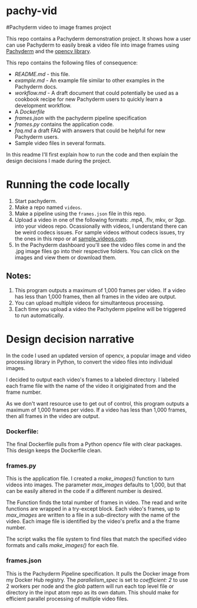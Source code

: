 # pachy-vid
#Pachyderm video to image frames project

This repo contains a Pachyderm demonstration project. It shows how a user can use Pachyderm to easily break a video file into image frames using [Pachyderm](http://pachyderm.io/) and the [opencv library](https://docs.opencv.org/3.4/dd/d43/tutorial_py_video_display.html). 

This repo contains the following files of consequence:
- *README.md* - this file.
- *example.md* - An example file similar to other examples in the Pachyderm docs.
- *workflow.md* -  A draft document that could potentially be used as a cookbook recipe for new Pachyderm users to quickly learn a development workflow. 
- A *Dockerfile* 
- *frames.json* with the pachyderm pipeline specification 
- *frames.py* contains the application code.
- *faq.md* a draft FAQ with answers that could be helpful for new Pachyderm users. 
- Sample video files in several formats.

In this readme I'll first explain how to run the code and then explain the design decisions I made during the project. 

# Running the code locally

1. Start pachyderm.
2. Make a repo named `videos`.
3. Make a pipeline using the `frames.json` file in this repo.
4. Upload a video  in one of the following formats: .mp4, .flv, mkv, or 3gp. into your videos repo. Ocassionally with videos, I understand there can be weird codecs issues. For sample videos without codecs issues, try the ones in this repo or at [sample_videos.com](https://sample-videos.com/index.php#sample-mp4-video).
5. In the Pachyderm dashboard you'll see the video files come in and the .jpg image files go into their respective folders. You can click on the images and view them or download them.

## Notes: 
1. This program outputs a maximum of 1,000 frames per video. If a video has less than 1,000 frames, then all frames in the video are output. 
2. You can upload multiple videos for simultanteous processing.
3. Each time you upload a video the Pachyderm pipeline will be triggered to run automatically.

# Design decision narrative

In the code I used an updated version of opencv, a popular image and video processing library in Python, to convert the video files into individual images.

I decided to output each video's frames to a labeled directory. I labeled each frame file with the name of the video it origiginated from and the frame number.

As we don't want resource use to get out of control, this program outputs a maximum of 1,000 frames per video. If a video has less than 1,000 frames, then all frames in the video are output. 

### Dockerfile:
The final Dockerfile pulls from a Python opencv file with clear packages. This design keeps the Dockerfile clean.

### frames.py
This is the application file. I created a *make_images()* function to turn videos into images. The parameter *max_images* defaults to 1,000, but that can be easily altered in the code if a different number is desired.

The Function finds the total number of frames in video. The read and write functions are wrapped in a try-except block. Each video's frames, up to *max_images* are written to a file in a sub-directory with the name of the video. Each image file is identified by the video's prefix and a the frame number. 

The script walks the file system to find files that match the specified video formats and calls *make_images()* for each file.

### frames.json
This is the Pachyderm Pipeline specification. It pulls the Docker image from my Docker Hub registry. The *parallelism_spec* is set to *coefficient: 2* to use 2 workers per node and the *glob* pattern will run each top level file or directory in the input atom repo as its own datum. This should make for efficient parallel processing of multiple video files.

